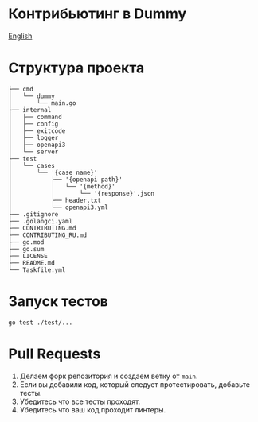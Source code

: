 # Контрибьютинг в Dummy
[English](CONTRIBUTING.md)
# Структура проекта
```
├── cmd
│   └── dummy
│       └── main.go
├── internal
│   ├── command
│   ├── config
│   ├── exitcode
│   ├── logger
│   ├── openapi3
│   └── server
├── test
│   └── cases
│       └── '{case name}'
│           ├── '{openapi path}'
│           │   └── '{method}'
│           │       └── '{response}'.json
│           ├── header.txt
│           └── openapi3.yml
├── .gitignore
├── .golangci.yaml
├── CONTRIBUTING.md
├── CONTRIBUTING_RU.md
├── go.mod
├── go.sum
├── LICENSE
├── README.md
└── Taskfile.yml
```
# Запуск тестов

```
go test ./test/...
```

# Pull Requests
1. Делаем форк репозитория и создаем ветку от `main`.
2. Если вы добавили код, который следует протестировать, добавьте тесты.
3. Убедитесь что все тесты проходят.
4. Убедитесь что ваш код проходит линтеры.
